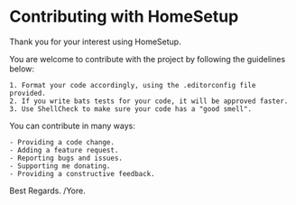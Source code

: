 # Contributing with HomeSetup

Thank you for your interest using HomeSetup.

You are welcome to contribute with the project by following the guidelines below:

    1. Format your code accordingly, using the .editorconfig file provided.
    2. If you write bats tests for your code, it will be approved faster.
    3. Use ShellCheck to make sure your code has a "good smell".

You can contribute in many ways:

    - Providing a code change.
    - Adding a feature request.
    - Reporting bugs and issues.
    - Supporting me donating.
    - Providing a constructive feedback.

Best Regards.
/Yore.
